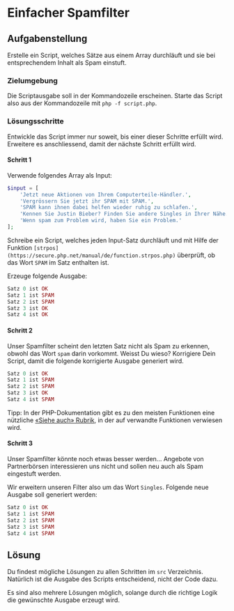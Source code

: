# Einfacher Spamfilter

## Aufgabenstellung

Erstelle ein Script, welches Sätze aus einem Array durchläuft und sie bei entsprechendem Inhalt als Spam einstuft.

### Zielumgebung

Die Scriptausgabe soll in der Kommandozeile erscheinen. Starte das Script also aus der Kommandozeile mit `php -f script.php`.

### Lösungsschritte

Entwickle das Script immer nur soweit, bis einer dieser Schritte erfüllt wird. Erweitere es anschliessend, damit der nächste Schritt erfüllt wird.

#### Schritt 1

Verwende folgendes Array als Input:

```php
$input = [
    'Jetzt neue Aktionen von Ihrem Computerteile-Händler.',
    'Vergrössern Sie jetzt ihr SPAM mit SPAM.',
    'SPAM kann ihnen dabei helfen wieder ruhig zu schlafen.',
    'Kennen Sie Justin Bieber? Finden Sie andere Singles in Ihrer Nähe.',
    'Wenn spam zum Problem wird, haben Sie ein Problem.'
];
```

Schreibe ein Script, welches jeden Input-Satz durchläuft und mit Hilfe der Funktion `[strpos](https://secure.php.net/manual/de/function.strpos.php)` überprüft, ob das Wort `SPAM` im Satz enthalten ist. 

Erzeuge folgende Ausgabe:

```php
Satz 0 ist OK
Satz 1 ist SPAM
Satz 2 ist SPAM
Satz 3 ist OK
Satz 4 ist OK
```

#### Schritt 2

Unser Spamfilter scheint den letzten Satz nicht als Spam zu erkennen, obwohl das Wort `spam` darin vorkommt. Weisst Du wieso? Korrigiere Dein Script, damit die folgende korrigierte Ausgabe generiert wird.

```php
Satz 0 ist OK
Satz 1 ist SPAM
Satz 2 ist SPAM
Satz 3 ist OK
Satz 4 ist SPAM
```

Tipp: In der PHP-Dokumentation gibt es zu den meisten Funktionen eine nützliche [«Siehe auch» Rubrik](https://secure.php.net/manual/de/function.strpos.php#refsect1-function.strpos-seealso), in der auf verwandte Funktionen verwiesen wird.

#### Schritt 3

Unser Spamfilter könnte noch etwas besser werden... Angebote von Partnerbörsen interessieren uns nicht und sollen neu auch als Spam eingestuft werden.

Wir erweitern unseren Filter also um das Wort `Singles`. Folgende neue Ausgabe soll generiert werden:

```php
Satz 0 ist OK
Satz 1 ist SPAM
Satz 2 ist SPAM
Satz 3 ist SPAM
Satz 4 ist SPAM
```

## Lösung

Du findest mögliche Lösungen zu allen Schritten im `src` Verzeichnis. Natürlich ist die Ausgabe des Scripts entscheidend, nicht der Code dazu.

Es sind also mehrere Lösungen möglich, solange durch die richtige Logik die gewünschte Ausgabe erzeugt wird.
